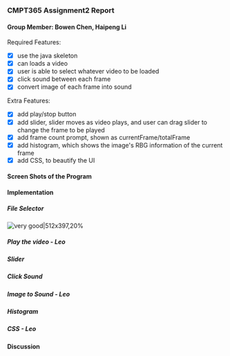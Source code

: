### CMPT365 Assignment2 Report

#### Group Member: Bowen Chen, Haipeng Li

Required Features:
- [x] use the java skeleton
- [x] can loads a video
- [x] user is able to select whatever video to be loaded
- [x] click sound between each frame 
- [x] convert image of each frame into sound

Extra Features:
- [x] add play/stop button
- [x] add slider, slider moves as video plays, and user can drag slider to change the frame to be played
- [x] add frame count prompt, shown as currentFrame/totalFrame
- [x] add histogram, which shows the image's RBG information of the current frame
- [x] add CSS, to beautify the UI

#### Screen Shots of the Program


#### Implementation

##### File Selector
![very good|512x397,20%](/images/fileSelector)

##### Play the video - Leo

##### Slider

##### Click Sound

##### Image to Sound - Leo

##### Histogram

##### CSS - Leo


#### Discussion

